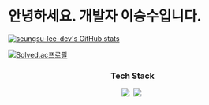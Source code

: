 # 안녕하세요. 개발자 이승수입니다.
[![seungsu-lee-dev's GitHub stats](https://github-readme-stats.vercel.app/api?username=seungsu-lee-dev)](https://github.com/anuraghazra/github-readme-stats)
<!--[![Top Langs](https://github-readme-stats.vercel.app/api/top-langs/?username=seungsu-lee-dev&layout=compact)](https://github.com/anuraghazra/github-readme-stats)-->
[![Solved.ac프로필](http://mazassumnida.wtf/api/v2/generate_badge?boj=sloth19a)](https://solved.ac/sloth19a)

<h3 align="center"> Tech Stack </h3>
<p align="center">
    <img src="https://img.shields.io/badge/Java-007396?style=flat-square&logo=Java&logoColor=white"/></a>&nbsp
    <img src="https://img.shields.io/badge/Javascript-ffb13b?style=flat-square&logo=javascript&logoColor=white"/></a>&nbsp 
</p>

<!--
**seungsu-lee-dev/seungsu-lee-dev** is a ✨ _special_ ✨ repository because its `README.md` (this file) appears on your GitHub profile.

Here are some ideas to get you started:

- 🔭 I’m currently working on ...
- 🌱 I’m currently learning ...
- 👯 I’m looking to collaborate on ...
- 🤔 I’m looking for help with ...
- 💬 Ask me about ...
- 📫 How to reach me: ...
- 😄 Pronouns: ...
- ⚡ Fun fact: ...
-->
